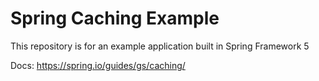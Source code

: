 # Spring Caching Example


This repository is for an example application built in Spring Framework 5

Docs: https://spring.io/guides/gs/caching/
